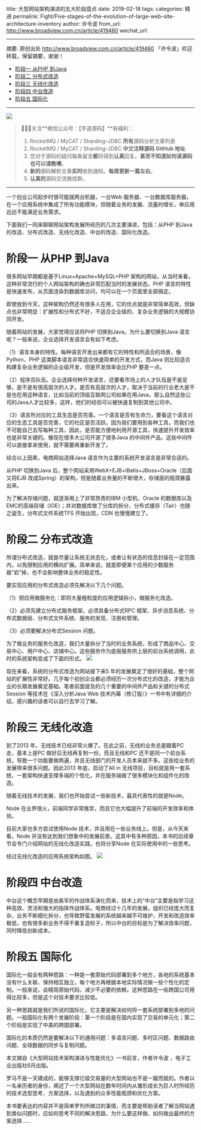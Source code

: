 title: 大型网站架构演进的五大阶段盘点
date: 2019-02-18
tags:
categories: 精进
permalink: Fight/Five-stages-of-the-evolution-of-large-web-site-architecture-inventory
author: 许令波
from_url: http://www.broadview.com.cn/article/419460
wechat_url:

-------

摘要: 原创出处 http://www.broadview.com.cn/article/419460 「许令波」欢迎转载，保留摘要，谢谢！

- [阶段一 从PHP 到Java](http://www.iocoder.cn/Fight/Five-stages-of-the-evolution-of-large-web-site-architecture-inventory/)
- [阶段二 分布式改造](http://www.iocoder.cn/Fight/Five-stages-of-the-evolution-of-large-web-site-architecture-inventory/)
- [阶段三 无线化改造](http://www.iocoder.cn/Fight/Five-stages-of-the-evolution-of-large-web-site-architecture-inventory/)
- [阶段四 中台改造](http://www.iocoder.cn/Fight/Five-stages-of-the-evolution-of-large-web-site-architecture-inventory/)
- [阶段五 国际化](http://www.iocoder.cn/Fight/Five-stages-of-the-evolution-of-large-web-site-architecture-inventory/)

-------

![](http://www.iocoder.cn/images/common/wechat_mp_2017_07_31.jpg)

> 🙂🙂🙂关注**微信公众号：【芋道源码】**有福利：
> 1. RocketMQ / MyCAT / Sharding-JDBC **所有**源码分析文章列表
> 2. RocketMQ / MyCAT / Sharding-JDBC **中文注释源码 GitHub 地址**
> 3. 您对于源码的疑问每条留言**都**将得到**认真**回复。**甚至不知道如何读源码也可以请教噢**。
> 4. **新的**源码解析文章**实时**收到通知。**每周更新一篇左右**。
> 5. **认真的**源码交流微信群。

-------

一个创业公司起步时很可能就两台机器，一台Web 服务器、一台数据库服务器，在一个应用系统中集成了所有功能模块，但随着业务的发展、流量的增长，单应用远远不能满足业务需求。

下面我们一同来聊聊网站架构发展所经历的几次主要演进，包括：从PHP 到Java 的改造、分布式改造、无线化改造、中台的改造、国际化改造。

# 阶段一 从PHP 到Java

很多网站早期都是基于Linux+Apache+MySQL+PHP 架构的网站，从当时来看，这种非常流行的个人网站架构的确也非常匹配当时的发展状态。PHP 语言的特性是快速发布，从页面渲染到数据库访问，均可以在一个页面里全部搞定。

即使放到今天，这种架构仍然还有很多人在用，它的优点就是非常简单高效，但缺点也非常明显：扩展性和分布式不好，不适合企业级的、复杂业务逻辑的大规模协同开发。

随着网站的发展，大家觉得应该将PHP 切换到Java。为什么要切换到Java 语言呢？一般来说，企业选择开发语言会有如下考虑。

（1）语言本身的特性。每种语言开发出来都有它的特性和所适合的场景，像Python、PHP 这类脚本语言非常适合快速简单的开发方式，而Java 则比较适合构建复杂业务逻辑的企业级开发，但是开发效率会比PHP 要差一点。

（2）程序员队伍。企业选择何种开发语言，还要看市场上的人才队伍是不是足够，是不是有很高层次的人才。是否有高层次的人才，取决于当前的行业老大是不是也在用这种语言，比如当前的顶级互联网公司如果在用Java，那么自然这些公司的Java人才比较多，这样，他们的经验可以被快速复制到其他公司中。

（3）语言所对应的工具生态是否完善。一个语言是否有生命力，要看这个语言对应的生态工具是否完善，它的社区是否活跃。因为我们要用到各种工具，而我们也不可能自己去写每种工具，因此，是否能方便地利用开源工具，快速提升开发效率也是非常关键的。像现在很多大公司开源了很多Java 的中间件产品，这些中间件可以直接拿来使用，就不需要再重新开发了。

综合以上因素，电商网站选择Java 语言作为主要的系统开发语言是非常合适的。

从PHP 切换到Java 后，整个网站采用WebX+EJB+iBatis+JBoss+Oracle（后面又将EJB 改成Spring）的架构，但是随着业务量的不断增大，存储层的瓶颈暴露出来。

为了解决存储问题，就逐渐用上了非常昂贵的IBM 小型机、Oracle 的数据库以及EMC的高端存储（IOE）；并对数据库做了分库的拆分，分布式缓存（Tair）也随之诞生，分布式文件系统TFS 开始出现，CDN 也慢慢建立了。

# 阶段二 分布式改造

所谓分布式改造，就是尽量让系统无状态化，或者让有状态的信息封装在一定范围内，以免限制应用的横向扩展。简单来说，就是即便某个应用的少数服务器“宕”掉，也不会影响整体业务的稳定性。

要实现应用的分布式改造必须先解决以下几个问题。

（1）把应用微服务化：即将大量粗粒度的应用逻辑拆小，做服务化改造。

（2）必须先建立分布式服务框架。必须具备分布式RPC 框架、异步消息系统、分布式数据层、分布式文件系统、服务的发现、注册和管理。

（3）必须要解决分布式Session 问题。

为了做业务的服务化改造，我们大量拆分了当时的业务系统，形成了商品中心、交易中心、用户中心、店铺中心。这些服务作为底层服务供上层的前台系统调用，此时的系统架构变成了下面的形式。
![](http://static.iocoder.cn/b4afd45e78f0f2ebfd5235aa119ff0fe)

现在来看，系统的分布式改造为网站接下来5 年的发展奠定了很好的基础，整个网站的扩展性非常好。几乎每个初创企业都必须经历一次分布式化的改造，才能为企业的长期发展奠定基础。笔者前面提及的几个重要的中间件产品和关键的分布式Session 等技术在《深入分析Java Web 技术内幕（修订版）》一书中有详细的介绍，感兴趣的读者可以自行去学习了解。

# 阶段三 无线化改造

到了2013 年，无线技术已经非常火爆了。在此之前，无线的业务总是跟着PC 走，基本上是PC 做好后无线再复制一份，而且无线和PC 还不是同一个前台系统，导致一个功能要做两遍，并且无线部门的开发人员本来就不多。这些给业务的发展带来很多问题。因此2013 年底，启动了All in 无线项目，目标就是用一套系统、一套架构快速支撑多端的个性化，并在服务端做了很多模块化和组件化的改造。

随着无线技术的发展，我们也开始尝试一些新技术，最具代表性的就是Node。

Node 在业界很火，前端同学非常推崇，而且它也大幅提升了前端的开发效率和体验。

目前大家也多方尝试使用Node 技术，并且用在一些业务线上。但是，从今天来看，Node 并没有达到我们想象中的发展前景。这其中有多种原因，本书的后续章节会专门介绍网站的无线化改造实践，也将分享Node 在实际使用中的一些思考。

经过无线化改造的应用系统架构如图。
![](http://static.iocoder.cn/d6fc6f3e93f8088677b709623f7d9b1f)

# 阶段四 中台改造

中台这个概念早期是由美军的作战体系演化而来，技术上的“中台”主要是指学习这种高效、灵活和强大的指挥作战体系。电商经过十几年的发展，组织已经庞大而复杂，业务不断细化拆分，也导致野蛮发展的系统越来越不可维护，开发和改造效率极低，也有很多新业务不得不重复造轮子，所以中台的目标是为了解决效率问题，同时降低创新成本。

# 阶段五 国际化

国际化一般会有两种思路：一种是一套原始代码部署到多个地方，各地的系统基本没有什么关联、保持相互独立，每个地方再根据本地实际情况做一些个性化的定制。一般来说，会精简原始代码，减少不必要的依赖。这种思路在一些跨国公司用得比较多，但是这个对技术要求比较低。

另一种思路就是我们所说的国际化，它主要是解决如何将一套系统部署到多地的问题。一般国际化有两个发展阶段：第一个阶段是在国内实现了交易的单元化；第二个阶段是实现了中美的跨国部署。

国际化的本质仍然是要解决以下的通用问题：多语言问题、多时区问题、数据路由问题、全球数据的同步与复制问题。

本文摘自《大型网站技术架构演进与性能优化》一书前言，作者许令波 ，电子工业出版社6月出版。

罗马不是一天建成的，能够支撑亿级交易量的大型网站也不是一蹴而就的。作者以一名亲历者的身份，阐述了一个大型网站在数年时间内从雏形成长为巨人时所经历的技术选型思考、方案选择，以及遇到的众多性能瓶颈和优化方案。

本书要表达的内容并不是简单罗列所做过的事情，而主要是帮助读者了解当网站遇到类似问题时，应如何思考不同的解决思路、为什么要这样做、如何做出最终的方案选择……

